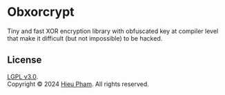 # Obxorcrypt
Tiny and fast XOR encryption library with obfuscated key at compiler level that make it difficult (but not impossible) to be hacked.
## License
[LGPL v3.0](LICENSE).<br>
Copyright &copy; 2024 [Hieu Pham](https://github.com/hieupth). All rights reserved.